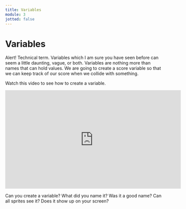 ```yaml
---
title: Variables
module: 3
jotted: false
---
```


# Variables

Alert!  Technical term.  Variables which I am sure you have seen before can seem a little daunting, vague, or both.  Variables are nothing more than names that can hold values.  We are going to create a score variable so that we can keep track of our score when we collide with something.

Watch this video to see how to create a variable.

<iframe width="560" height="315" src="https://www.youtube.com/embed/2aLEd557a2U" frameborder="0" allow="accelerometer; autoplay; encrypted-media; gyroscope; picture-in-picture" allowfullscreen></iframe>

Can you create a variable?  What did you name it?  Was it a good name? Can all sprites see it?  Does it show up on your screen?
